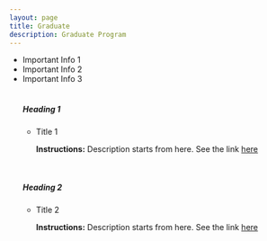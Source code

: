 ```yaml
---
layout: page
title: Graduate
description: Graduate Program
---
```

<ul>
<li>Important Info 1</li>
<li>Important Info 2</li>
<li>Important Info 3</li>

<br>
<h5>Heading 1</h5>
<ul>
<li>Title 1</li>
<div class="summary"><p><strong>Instructions:</strong> Description starts from here. See the link <a href="https://google.com">here</a></p></div>
</ul>

<br>
<h5>Heading 2</h5>
<ul>
<li>Title 2</li>
<div class="summary"><p><strong>Instructions:</strong> Description starts from here. See the link <a href="https://google.com">here</a></p></div>
</ul>
